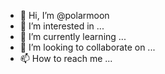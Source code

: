 - 👋 Hi, I’m @polarmoon
- 👀 I’m interested in ...
- 🌱 I’m currently learning ...
- 💞️ I’m looking to collaborate on ...
- 📫 How to reach me ...

<!---
polarmoon/polarmoon is a ✨ special ✨ repository because its `README.md` (this file) appears on your GitHub profile.
You can click the Preview link to take a look at your changes.
--->
